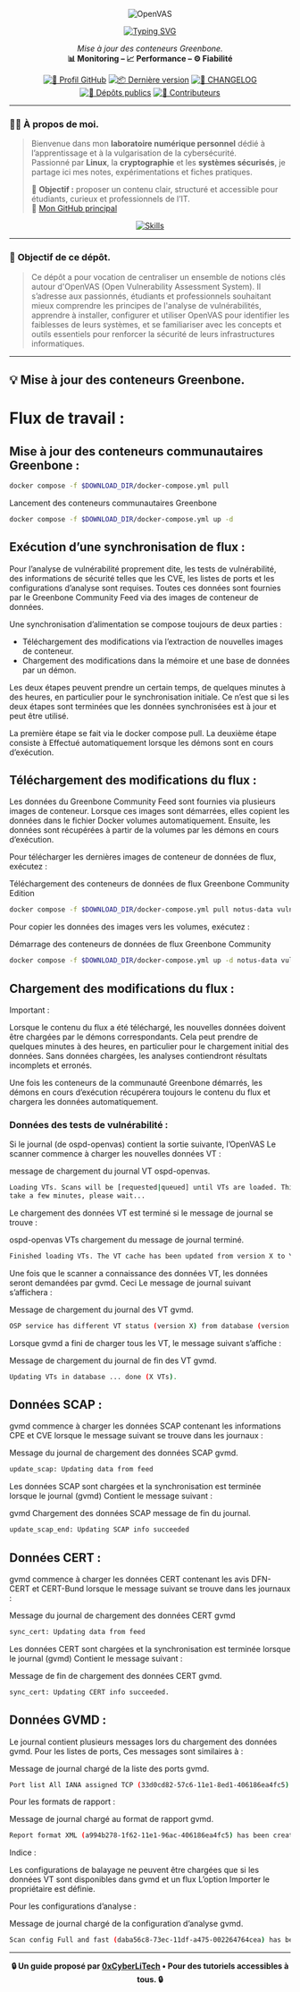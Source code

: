 <div align="center">

  ![OpenVAS](./images/OpenVAS.png)

  <a href="https://github.com/0xCyberLiTech">
    <img src="https://readme-typing-svg.herokuapp.com?font=Fira+Code&size=32&pause=1000&color=D14A4A&center=true&vCenter=true&width=650&lines=AUDIT+DE+SÉCURITÉ+AUTOMATISÉ;Identifier+•+Analyser+•+Sécuriser;OpenVAS+•+Pentesting+•+Rapports" alt="Typing SVG" />
  </a>
  
  <p align="center">
    <em>Mise à jour des conteneurs Greenbone.</em><br>
    <b>📊 Monitoring – 📈 Performance – ⚙️ Fiabilité</b>
  </p>
  
  [![🔗 Profil GitHub](https://img.shields.io/badge/Profil-GitHub-181717?logo=github&style=flat-square)](https://github.com/0xCyberLiTech)
  [![📦 Dernière version](https://img.shields.io/github/v/release/0xCyberLiTech/OpenVAS?label=version&style=flat-square&color=blue)](https://github.com/0xCyberLiTech/OpenVAS/releases/latest)
  [![📄 CHANGELOG](https://img.shields.io/badge/📄%20Changelog-OpenVAS-blue?style=flat-square)](https://github.com/0xCyberLiTech/OpenVAS/blob/main/CHANGELOG.md)
  [![📂 Dépôts publics](https://img.shields.io/badge/Dépôts-publics-blue?style=flat-square)](https://github.com/0xCyberLiTech?tab=repositories)
  [![👥 Contributeurs](https://img.shields.io/badge/👥%20Contributeurs-cliquez%20ici-007ec6?style=flat-square)](https://github.com/0xCyberLiTech/OpenVAS/graphs/contributors)

</div>

---

### 👨‍💻 **À propos de moi.**

> Bienvenue dans mon **laboratoire numérique personnel** dédié à l’apprentissage et à la vulgarisation de la cybersécurité.  
> Passionné par **Linux**, la **cryptographie** et les **systèmes sécurisés**, je partage ici mes notes, expérimentations et fiches pratiques.  
>  
> 🎯 **Objectif :** proposer un contenu clair, structuré et accessible pour étudiants, curieux et professionnels de l’IT.  
> 🔗 [Mon GitHub principal](https://github.com/0xCyberLiTech)

<p align="center">
  <a href="https://skillicons.dev">
    <img src="https://skillicons.dev/icons?i=linux,debian,bash,docker,nginx,git,vim" alt="Skills" />
  </a>
</p>

---

### 🎯 **Objectif de ce dépôt.**

> Ce dépôt a pour vocation de centraliser un ensemble de notions clés autour d'OpenVAS (Open Vulnerability Assessment System). Il s’adresse aux passionnés, étudiants et professionnels souhaitant mieux comprendre
> les principes de l'analyse de vulnérabilités, apprendre à installer, configurer et utiliser OpenVAS pour identifier les faiblesses de leurs systèmes, et se familiariser avec les concepts et outils essentiels
> pour renforcer la sécurité de leurs infrastructures informatiques.

---

## 💡 **Mise à jour des conteneurs Greenbone.**

# Flux de travail :

## Mise à jour des conteneurs communautaires Greenbone :


```bash
docker compose -f $DOWNLOAD_DIR/docker-compose.yml pull
```

Lancement des conteneurs communautaires Greenbone


```bash
docker compose -f $DOWNLOAD_DIR/docker-compose.yml up -d
```

## Exécution d’une synchronisation de flux :

Pour l’analyse de vulnérabilité proprement dite, les tests de vulnérabilité, des informations de sécurité telles que les CVE, les listes de ports et les configurations d’analyse sont requises. Toutes ces données sont fournies par le Greenbone Community Feed via des images de conteneur de données.

Une synchronisation d’alimentation se compose toujours de deux parties :

- Téléchargement des modifications via l’extraction de nouvelles images de conteneur.
- Chargement des modifications dans la mémoire et une base de données par un démon.

Les deux étapes peuvent prendre un certain temps, de quelques minutes à des heures, en particulier pour le synchronisation initiale. Ce n’est que si les deux étapes sont terminées que les données synchronisées est à jour et peut être utilisé.

La première étape se fait via le docker compose pull. La deuxième étape consiste à Effectué automatiquement lorsque les démons sont en cours d’exécution.

## Téléchargement des modifications du flux :

Les données du Greenbone Community Feed sont fournies via plusieurs images de conteneur. Lorsque ces images sont démarrées, elles copient les données dans le fichier Docker volumes automatiquement. Ensuite, les données sont récupérées à partir de la volumes par les démons en cours d’exécution.

Pour télécharger les dernières images de conteneur de données de flux, exécutez :

Téléchargement des conteneurs de données de flux Greenbone Community Edition


```bash
docker compose -f $DOWNLOAD_DIR/docker-compose.yml pull notus-data vulnerability-tests scap-data dfn-cert-data cert-bund-data report-formats data-objects
```

Pour copier les données des images vers les volumes, exécutez :

Démarrage des conteneurs de données de flux Greenbone Community


```bash
docker compose -f $DOWNLOAD_DIR/docker-compose.yml up -d notus-data vulnerability-tests scap-data dfn-cert-data cert-bund-data report-formats data-objects
```

## Chargement des modifications du flux :

Important :

Lorsque le contenu du flux a été téléchargé, les nouvelles données doivent être chargées par le démons correspondants. Cela peut prendre de quelques minutes à des heures, en particulier pour le chargement initial des données. Sans données chargées, les analyses contiendront résultats incomplets et erronés.

Une fois les conteneurs de la communauté Greenbone démarrés, les démons en cours d’exécution récupérera toujours le contenu du flux et chargera les données automatiquement.

### Données des tests de vulnérabilité :

Si le journal (de ospd-openvas) contient la sortie suivante, l’OpenVAS Le scanner commence à charger les nouvelles données VT :

message de chargement du journal VT ospd-openvas.


```bash
Loading VTs. Scans will be [requested|queued] until VTs are loaded. This may
take a few minutes, please wait...
```

Le chargement des données VT est terminé si le message de journal se trouve :

ospd-openvas VTs chargement du message de journal terminé.


```bash
Finished loading VTs. The VT cache has been updated from version X to Y.
```

Une fois que le scanner a connaissance des données VT, les données seront demandées par gvmd. Ceci Le message de journal suivant s’affichera :

Message de chargement du journal des VT gvmd.


```bash
OSP service has different VT status (version X) from database (version (Y), Z VTs). Starting update
```

Lorsque gvmd a fini de charger tous les VT, le message suivant s’affiche :

Message de chargement du journal de fin des VT gvmd.


```bash
Updating VTs in database ... done (X VTs).
```

## Données SCAP :

gvmd commence à charger les données SCAP contenant les informations CPE et CVE lorsque le message suivant se trouve dans les journaux :

Message du journal de chargement des données SCAP gvmd.


```bash
update_scap: Updating data from feed
```

Les données SCAP sont chargées et la synchronisation est terminée lorsque le journal (gvmd) Contient le message suivant :

gvmd Chargement des données SCAP message de fin du journal.


```bash
update_scap_end: Updating SCAP info succeeded
```

## Données CERT :

gvmd commence à charger les données CERT contenant les avis DFN-CERT et CERT-Bund lorsque le message suivant se trouve dans les journaux :

Message du journal de chargement des données CERT gvmd


```bash
sync_cert: Updating data from feed
```

Les données CERT sont chargées et la synchronisation est terminée lorsque le journal (gvmd) Contient le message suivant :

Message de fin de chargement des données CERT gvmd.


```bash
sync_cert: Updating CERT info succeeded.
```

## Données GVMD :

Le journal contient plusieurs messages lors du chargement des données gvmd. Pour les listes de ports, Ces messages sont similaires à :

Message de journal chargé de la liste des ports gvmd.


```bash
Port list All IANA assigned TCP (33d0cd82-57c6-11e1-8ed1-406186ea4fc5) has been created by admin
```

Pour les formats de rapport :

Message de journal chargé au format de rapport gvmd.


```bash
Report format XML (a994b278-1f62-11e1-96ac-406186ea4fc5) has been created by admin
```

Indice :

Les configurations de balayage ne peuvent être chargées que si les données VT sont disponibles dans gvmd et un flux L’option Importer le propriétaire est définie.

Pour les configurations d’analyse :

Message de journal chargé de la configuration d’analyse gvmd.

```bash
Scan config Full and fast (daba56c8-73ec-11df-a475-002264764cea) has been created by admin
```
---

<p align="center">
  <b>🔒 Un guide proposé par <a href="https://github.com/0xCyberLiTech">0xCyberLiTech</a> • Pour des tutoriels accessibles à tous. 🔒</b>
</p>
